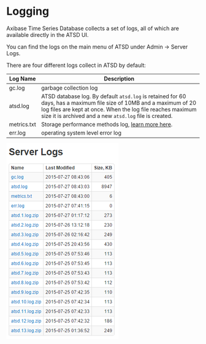 Logging
=======

Axibase Time Series Database collects a set of logs, all of which are
available directly in the ATSD UI.

You can find the logs on the main menu of ATSD under Admin -\> Server
Logs.

There are four different logs collect in ATSD by default:

| Log Name | Description |
| --- | --- |
| gc.log | garbage collection log |
| atsd.log | ATSD database log. By default `atsd.log` is retained for 60 days, has a maximum file size of 10MB and a maximum of 20 log files are kept at once. When the log file reaches maximum size it is archived and a new `atsd.log` file is created. |
| metrics.txt | Storage performance methods log, [learn more here](monitoring-atsd.md "Internal Metrics"). |
| err.log | operating system level error log |


![server logs](images/server_logs_atsd.png "server_logs_atsd")